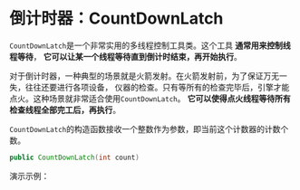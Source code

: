 倒计时器：CountDownLatch
==============================================================
`CountDownLatch`是一个非常实用的多线程控制工具类。这个工具 **通常用来控制线程等待**，
**它可以让某一个线程等待直到倒计时结束，再开始执行**。

对于倒计时器，一种典型的场景就是火箭发射。在火箭发射前，为了保证万无一失，往往还要进行各项设备，
仪器的检查。只有等所有的检查完毕后，引擎才能点火。这种场景就非常适合使用`CountDownLatch`。
**它可以使得点火线程等待所有检查线程全部完工后，再执行**。

`CountDownLatch`的构造函数接收一个整数作为参数，即当前这个计数器的计数个数。
```java
public CountDownLatch(int count)
```

演示示例：
```java

```

